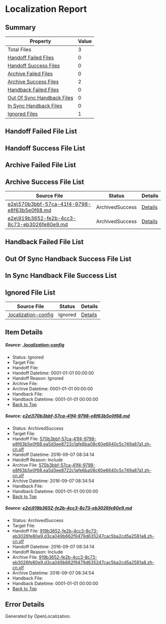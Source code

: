 # <a name='report-top'></a> Localization Report

## Summary
 Property | Value 
 -------- | ----- 
 Total Files | 3
[ Handoff Failed Files ](#handoff-failed-list)| 0
[ Handoff Success Files ](#handoff-success-list)| 0
[ Archive Failed Files ](#archive-failed-list)| 0
[ Archive Success Files ](#archive-success-list)| 2
[ Handback Failed Files ](#handback-failed-list)| 0
[ Out Of Sync Handback Files ](#outofsync-handback-success-list)| 0
[ In Sync Handback Files ](#insync-handback-success-list)| 0
[ Ignored Files ](#ignored-list)| 1

## <a name='handoff-failed-list'></a> Handoff Failed File List

## <a name='handoff-success-list'></a> Handoff Success File List

## <a name='archive-failed-list'></a> Archive Failed File List

## <a name='archive-success-list'></a> Archive Success File List
 Source File | Status | Details 
 ----------- | ------ | ------- 
 [e2e\570b3bbf-57ca-41f4-9798-e8f63b5e0f68.md](https://github.com/OpenLocalizationTestOrg/ol-test0/blob/cbe188dae41986b01bd6bfd136ff9459298d0140/e2e/570b3bbf-57ca-41f4-9798-e8f63b5e0f68.md) | ArchivedSuccess | [Details](#1d2a2cc9845df9eaad43b82b4d39552cb35e9f561)
 [e2e\919b3652-fe2b-4cc3-8c73-eb3026fe80e9.md](https://github.com/OpenLocalizationTestOrg/ol-test0/blob/cbe188dae41986b01bd6bfd136ff9459298d0140/e2e/919b3652-fe2b-4cc3-8c73-eb3026fe80e9.md) | ArchivedSuccess | [Details](#5b81142780f8bc9cdf483382d3c242e0189e129e2)

## <a name='handback-failed-list'></a> Handback Failed File List

## <a name='outofsync-handback-success-list'></a> Out Of Sync Handback Success File List

## <a name='insync-handback-success-list'></a> In Sync Handback File Success List

## <a name='ignored-list'></a> Ignored File List
 Source File | Status | Details 
 ----------- | ------ | ------- 
 [.localization-config](https://github.com/OpenLocalizationTestOrg/ol-test0/blob/cbe188dae41986b01bd6bfd136ff9459298d0140/.localization-config) | Ignored | [Details](#3d4f252ac210baf56311d7e97dcc2db10974dbd20)

## Item Details
##### <a name='3d4f252ac210baf56311d7e97dcc2db10974dbd20'></a> Source: [.localization-config](https://github.com/OpenLocalizationTestOrg/ol-test0/blob/cbe188dae41986b01bd6bfd136ff9459298d0140/.localization-config)
* Status: Ignored
* Target File: 
* Handoff File: 
* Handoff Datetime: 0001-01-01 00:00:00
* Handoff Reason: Ignored
* Archive File: 
* Archive Datetime: 0001-01-01 00:00:00
* Handback File: 
* Handback Datetime: 0001-01-01 00:00:00
* [Back to Top](#report-top)

##### <a name='1d2a2cc9845df9eaad43b82b4d39552cb35e9f561'></a> Source: [e2e\570b3bbf-57ca-41f4-9798-e8f63b5e0f68.md](https://github.com/OpenLocalizationTestOrg/ol-test0/blob/cbe188dae41986b01bd6bfd136ff9459298d0140/e2e/570b3bbf-57ca-41f4-9798-e8f63b5e0f68.md)
* Status: ArchivedSuccess
* Target File: 
* Handoff File: [570b3bbf-57ca-41f4-9798-e8f63b5e0f68.ea5d3ee8722c1afe6ba08c60e6640c5c749a87a1.zh-cn.xlf](https://github.com/OpenLocalizationTestOrg/ol-test0-handoff/blob/fa4e13451dec8623040de04d7d9ff2b68daca140/ol-handoff/OpenLocalizationTestOrg/ol-test0-zhcn/ci/ht/570b3bbf-57ca-41f4-9798-e8f63b5e0f68.ea5d3ee8722c1afe6ba08c60e6640c5c749a87a1.zh-cn.xlf)
* Handoff Datetime: 2016-09-07 08:34:14
* Handoff Reason: Include
* Archive File: [570b3bbf-57ca-41f4-9798-e8f63b5e0f68.ea5d3ee8722c1afe6ba08c60e6640c5c749a87a1.zh-cn.xlf](https://github.com/OpenLocalizationTestOrg/ol-test0-handoff/blob/a3d1c8c66f9d9eb88decf0a5d3c4096be20c1544/ol-archive/OpenLocalizationTestOrg/ol-test0-zhcn/ci/ht/570b3bbf-57ca-41f4-9798-e8f63b5e0f68.ea5d3ee8722c1afe6ba08c60e6640c5c749a87a1.zh-cn.xlf)
* Archive Datetime: 2016-09-07 08:34:54
* Handback File: 
* Handback Datetime: 0001-01-01 00:00:00
* [Back to Top](#report-top)

##### <a name='5b81142780f8bc9cdf483382d3c242e0189e129e2'></a> Source: [e2e\919b3652-fe2b-4cc3-8c73-eb3026fe80e9.md](https://github.com/OpenLocalizationTestOrg/ol-test0/blob/cbe188dae41986b01bd6bfd136ff9459298d0140/e2e/919b3652-fe2b-4cc3-8c73-eb3026fe80e9.md)
* Status: ArchivedSuccess
* Target File: 
* Handoff File: [919b3652-fe2b-4cc3-8c73-eb3026fe80e9.d3ca049b662f9479d635247cac5ba2cd5a2581a8.zh-cn.xlf](https://github.com/OpenLocalizationTestOrg/ol-test0-handoff/blob/fa4e13451dec8623040de04d7d9ff2b68daca140/ol-handoff/OpenLocalizationTestOrg/ol-test0-zhcn/ci/ht/919b3652-fe2b-4cc3-8c73-eb3026fe80e9.d3ca049b662f9479d635247cac5ba2cd5a2581a8.zh-cn.xlf)
* Handoff Datetime: 2016-09-07 08:34:14
* Handoff Reason: Include
* Archive File: [919b3652-fe2b-4cc3-8c73-eb3026fe80e9.d3ca049b662f9479d635247cac5ba2cd5a2581a8.zh-cn.xlf](https://github.com/OpenLocalizationTestOrg/ol-test0-handoff/blob/a3d1c8c66f9d9eb88decf0a5d3c4096be20c1544/ol-archive/OpenLocalizationTestOrg/ol-test0-zhcn/ci/ht/919b3652-fe2b-4cc3-8c73-eb3026fe80e9.d3ca049b662f9479d635247cac5ba2cd5a2581a8.zh-cn.xlf)
* Archive Datetime: 2016-09-07 08:34:54
* Handback File: 
* Handback Datetime: 0001-01-01 00:00:00
* [Back to Top](#report-top)


## Error Details

Generated by OpenLocalization.
